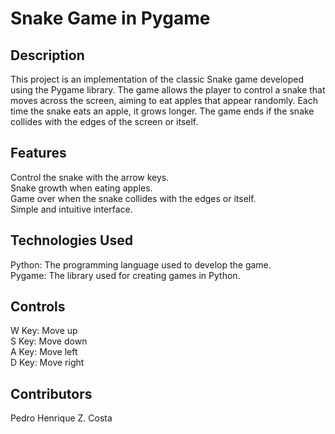 # Snake Game in Pygame
## Description
This project is an implementation of the classic Snake game developed using the Pygame library. The game allows the player to control a snake that moves across the screen, aiming to eat apples that appear randomly. Each time the snake eats an apple, it grows longer. The game ends if the snake collides with the edges of the screen or itself.

## Features
Control the snake with the arrow keys. <br>
Snake growth when eating apples. <br>
Game over when the snake collides with the edges or itself. <br>
Simple and intuitive interface.

## Technologies Used
Python: The programming language used to develop the game.<br>
Pygame: The library used for creating games in Python.

## Controls
W Key: Move up<br>
S Key: Move down<br>
A Key: Move left<br>
D Key: Move right

## Contributors
Pedro Henrique Z. Costa
